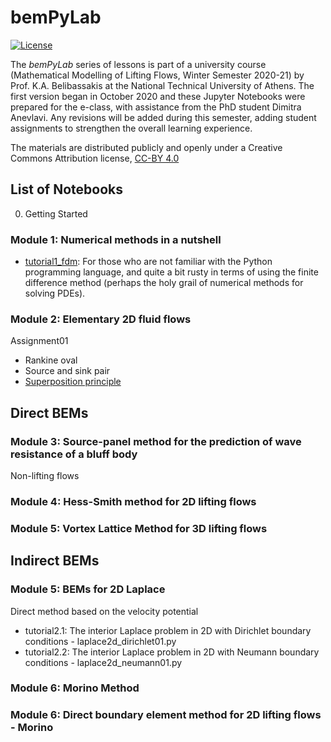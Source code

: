 # bemPyLab

[![License](https://img.shields.io/badge/license-CC--BY%204.0-lightgrey.svg)](https://creativecommons.org/licenses/by/4.0/)

The *bemPyLab* series of lessons is part of a university course (Mathematical Modelling of Lifting Flows, Winter Semester 2020-21) by Prof. K.A. Belibassakis at the National Technical University of Athens. The first version began in October 2020 and these Jupyter Notebooks were prepared for the e-class, with assistance from the PhD student Dimitra Anevlavi. Any revisions will be added during this semester, adding student assignments to strengthen the overall learning experience. 

The materials are distributed publicly and openly under a Creative Commons Attribution license, [CC-BY 4.0](https://creativecommons.org/licenses/by/4.0/)

## List of Notebooks

0. Getting Started

### Module 1: Numerical methods in a nutshell

- [tutorial1_fdm](https://nbviewer.jupyter.org/github/demieane/bemPyLab/blob/master/tutorial1_fdm.ipynb): For those who are not familiar with the Python programming language, and quite a bit rusty in terms of using the finite difference method (perhaps the holy grail of numerical methods for solving PDEs).

### Module 2: Elementary 2D fluid flows
Assignment01

- Rankine oval
- Source and sink pair
- [Superposition principle](https://nbviewer.jupyter.org/github/demieane/bemPyLab/blob/master/L3_superposition_principle.ipynb)

## Direct BEMs

### Module 3: Source-panel method for the prediction of wave resistance of a bluff body
Non-lifting flows

### Module 4: Hess-Smith method for 2D lifting flows

### Module 5: Vortex Lattice Method for 3D lifting flows

## Indirect BEMs

### Module 5: BEMs for 2D Laplace
Direct method based on the velocity potential

- tutorial2.1: The interior Laplace problem in 2D with Dirichlet boundary conditions - laplace2d_dirichlet01.py
- tutorial2.2: The interior Laplace problem in 2D with Neumann boundary conditions - laplace2d_neumann01.py

### Module 6: Morino Method



### Module 6: Direct boundary element method for 2D lifting flows - Morino

